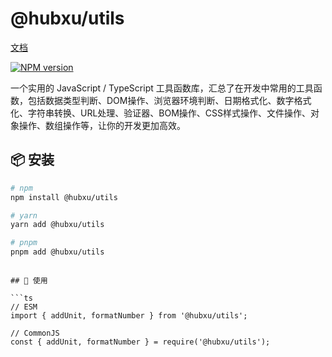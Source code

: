# @hubxu/utils

[文档](docs/modules.md)

[![NPM version](https://img.shields.io/npm/v/@hubxu/utils?color=a1b858&label=)](https://www.npmjs.com/package/@hubxu/utils)

一个实用的 JavaScript / TypeScript 工具函数库，汇总了在开发中常用的工具函数，包括数据类型判断、DOM操作、浏览器环境判断、日期格式化、数字格式化、字符串转换、URL处理、验证器、BOM操作、CSS样式操作、文件操作、对象操作、数组操作等，让你的开发更加高效。

## 📦 安装

```bash
# npm
npm install @hubxu/utils

# yarn
yarn add @hubxu/utils

# pnpm
pnpm add @hubxu/utils
```

````

## 🚀 使用

```ts
// ESM
import { addUnit, formatNumber } from '@hubxu/utils';

// CommonJS
const { addUnit, formatNumber } = require('@hubxu/utils');
````

